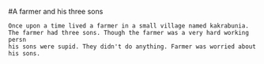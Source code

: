 #A farmer and his three sons

    Once upon a time lived a farmer in a small village named kakrabunia. The farmer had three sons. Though the farmer was a very hard working persn
    his sons were supid. They didn't do anything. Farmer was worried about his sons.
